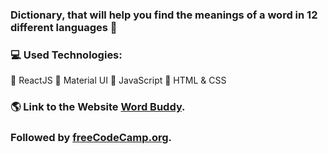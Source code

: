 ### Dictionary, that will help you find the meanings of a word in 12 different languages 📖

### 💻 Used Technologies:

🔺 ReactJS
🔺 Material UI
🔺 JavaScript
🔺 HTML & CSS

### 🌎 Link to the Website [Word Buddy](https://word-buddy.netlify.app/).

### Followed by [freeCodeCamp.org](https://www.youtube.com/watch?v=ToXna81iij0).
